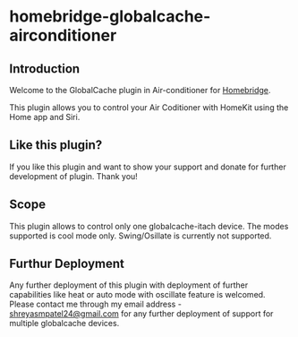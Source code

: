 # homebridge-globalcache-airconditioner
## Introduction
Welcome to the GlobalCache plugin in Air-conditioner for [Homebridge](https://github.com/nfarina/homebridge).

This plugin allows you to control your Air Coditioner with HomeKit using the Home app and Siri.

## Like this plugin?

If you like this plugin and want to show your support and donate for further development of plugin.
Thank you!
 
##  Scope 
This plugin allows to control only one globalcache-itach device. The modes supported is cool mode only. Swing/Osillate is currently not supported.

## Furthur Deployment
Any further deployment of this plugin with deployment of further capabilities like heat or auto mode with oscillate feature is welcomed. Please contact me through my email
address - shreyasmpatel24@gmail.com for any further deployment of support for multiple globalcache devices.
